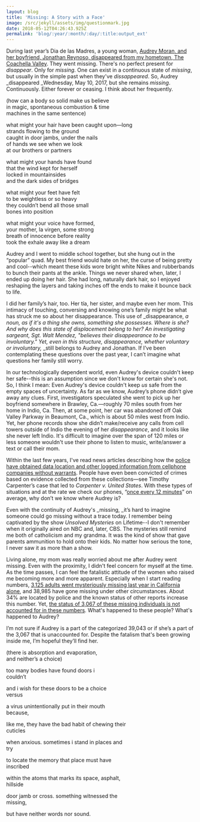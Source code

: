 ```yaml
---
layout: blog
title: 'Missing: A Story with a Face'
image: /src/jekyll/assets/img/questionmark.jpg
date: 2018-05-12T04:26:43.925Z
permalink: 'blog/:year/:month/:day/:title:output_ext'
---
```

During last year’s Dia de las Madres, a young woman, [Audrey Moran, and her boyfriend, Jonathan Reynoso, disappeared from my hometown, The Coachella Valley](https://www.desertsun.com/story/news/crime_courts/2018/05/09/missing-couple-disappeared-exactly-one-year-ago/586719002/). They went missing. There's no perfect present for _disappear_. Only for _missing_. One can exist in a continuous state of _missing_, but usually in the simple past when they've _dissappeared_. So, Audrey _disappeared _Wednesday, May 10, 2017, but she remains _missing_. Continuously. Either forever or ceasing. I think about her frequently.



(how can a body so solid make us believe\
in magic, spontaneous combustion & time\
machines in the same sentence)

what might your hair have been caught upon—long\
strands flowing to the ground\
caught in door jambs, under the nails\
of hands we see when we look\
at our brothers or partners

what might your hands have found\
that the wind kept for herself\
locked in mountainsides\
and the dark sides of bridges

what might your feet have felt\
to be weightless or so heavy \
they couldn’t bend all those small\
bones into position

what might your voice have formed,\
your mother, la virgen, some strong\
breath of innocence before reality\
took the exhale away like a dream



Audrey and I went to middle school together, but she hung out in the “popular” quad. My best friend would hate on her, the curse of being pretty and cool--which meant these kids wore bright white Nikes and rubberbands to bunch their pants at the ankle. Things we never shared when, later, I ended up doing her hair. She had long, naturally dark hair, so I enjoyed reshaping the layers and taking inches off the ends to make it bounce back to life.

I did her family’s hair, too. Her tía, her sister, and maybe even her mom. This intimacy of touching, conversing and knowing one’s family might be what has struck me so about her disappearance. This use of _disappearance, _a noun,_ _as if it's a thing she owns, something she possesses. Where is she? And why does this state of displacement belong to her? An investigating sargeant, Sgt. Walt Mendez, "believes their disappearance to be involuntary." Yet, even in this structure, _disappearance_, whether voluntary or involuntary,_ _still belongs to Audrey and Jonathan. If I’ve been contemplating these questions over the past year, I can’t imagine what questions her family still worry. 

In our technologically dependent world, even Audrey's device couldn't keep her safe--this is an assumption since we don't know for certain she's not. So, I think I mean: Even Audrey's device couldn't keep _us_ safe from the empty spaces of uncertainty. As far as we know, Audrey’s phone didn’t give away any clues. First, investigators speculated she went to pick up her boyfriend somewhere in Brawley, Ca.—roughly 70 miles south from her home in Indio, Ca. Then, at some point, her car was abandoned off Oak Valley Parkway in Beaumont, Ca., which is about 50 miles west from Indio. Yet, her phone records show she didn’t make/receive any calls from cell towers outside of Indio the evening of her _disappearance_, and it looks like she never left Indio. It's difficult to imagine over the span of 120 miles or less someone wouldn't use their phone to listen to music, write/answer a text or call their mom. 

Within the last few years, I've read news articles describing how the [police have obtained data location and other logged information from cellphone companies without warrants](https://www.aclu.org/blog/privacy-technology/location-tracking/supreme-court-will-decide-whether-police-need-warrant). People have even been convicted of crimes based on evidence collected from these collections—see Timothy Carpenter’s case that led to _Carpenter v. United States_. With these types of situations and at the rate we check our phones, “[once every 12 minutes](https://nypost.com/2017/11/08/americans-check-their-phones-80-times-a-day-study/)” on average, why don’t we know where Audrey is?

Even with the continuity of Audrey's _missing, _it’s hard to imagine someone could go missing without a trace today. I remember being captivated by the show _Unsolved Mysteries_ on Lifetime--I don't remember when it originally aired on NBC and, later, CBS. The mysteries still remind me both of catholicism and my grandma. It was the kind of show that gave parents ammunition to hold onto their kids. No matter how serious the tone, I never saw it as more than a show. 

Living alone, my mom was really worried about me after Audrey went missing. Even with the proximity, I didn't feel concern for myself at the time. As the time passes, I can feel the fatalistic attitude of the women who raised me becoming more and more apparent. Especially when I start reading numbers, [3,125 adults went mysteriously missing last year in California alone](https://oag.ca.gov/sites/all/files/agweb/pdfs/missing/adults/2017-5-adult-annual-reports.pdf), and 38,985 have gone missing under other circumstances. About 34% are located by police and the known status of other reports increase this number. Yet, [the status of 3,067 of these missing individuals is not accounted for in these numbers](< https://oag.ca.gov/sites/all/files/agweb/pdfs/missing/adults/2017-6-adult-reports-status.pdf>). What's happened to these people? What's happened to Audrey?

I’m not sure if Audrey is a part of the categorized 39,043 or if she’s a part of the 3,067 that is unaccounted for. Despite the fatalism that's been growing inside me, I’m hopeful they’ll find her. 



(there is absorption and evaporation,\
and neither’s a choice)

too many bodies have found doors i \
couldn’t

and i wish for these doors to be a choice\
versus

a virus unintentionally put in their mouth\
because,

like me, they have the bad habit of chewing their \
cuticles

when anxious. sometimes i stand in places and \
try

to locate the memory that place must have\
inscribed 

within the atoms that marks its space, asphalt,\
hillside

door jamb or cross. something witnessed the\
missing,

but have neither words nor sound.
